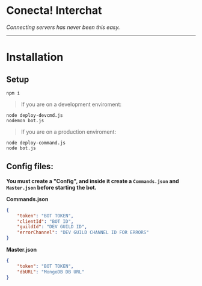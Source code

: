 # Conecta! Interchat
*Connecting servers has never been this easy.*

<hr />

# Installation

## Setup
```
npm i
```
> If you are on a development enviroment:
```
node deploy-devcmd.js
nodemon bot.js
```
> If you are on a production enviroment:
```
node deploy-command.js
node bot.js
```

## Config files:
**You must create a "Config", and inside it create a `Commands.json` and `Master.json` before starting the bot.**

**Commands.json**
```json
{
	"token": "BOT TOKEN",
	"clientId": "BOT ID",
	"guildId": "DEV GUILD ID",
	"errorChannel": "DEV GUILD CHANNEL ID FOR ERRORS"
}
```

**Master.json**
```json
{
    "token": "BOT TOKEN",
    "dbURL": "MongoDB DB URL"
}
```